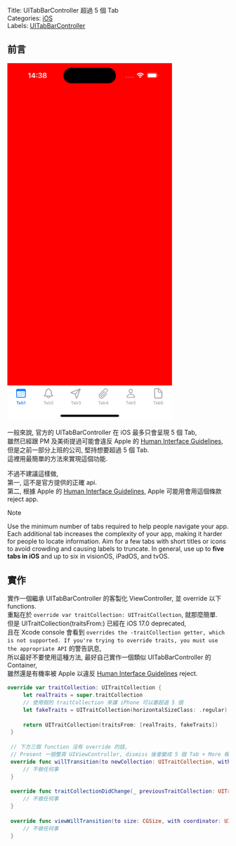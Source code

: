 Title: UITabBarController 超過 5  個 Tab  
Categories: [iOS][L1]  
Labels: [UITabBarController][L2]  

## 前言  
<img src="/images/1.png" alt="image" width="375" height="auto">

一般來說, 官方的 UITabBarController 在 iOS 最多只會呈現 5 個 Tab,  
雖然已經跟 PM 及美術提過可能會違反 Apple 的  [Human Interface Guidelines], 
但是之前一部分上班的公司, 堅持想要超過 5 個 Tab.  
這裡用最簡單的方法來實現這個功能.

不過不建議這樣做,  
第一, 這不是官方提供的正確 api.  
第二, 根據 Apple 的 [Human Interface Guidelines], Apple 可能用會用這個條款 reject app.

> [!NOTE]  
> Use the minimum number of tabs required to help people navigate your app. Each additional tab increases the complexity of your app, making it harder for people to locate information. Aim for a few tabs with short titles or icons to avoid crowding and causing labels to truncate. In general, use up to **five tabs in iOS** and up to six in visionOS, iPadOS, and tvOS.

## 實作

實作一個繼承 UITabBarController 的客製化 ViewController, 並 override 以下 functions.  
重點在於 `override var traitCollection: UITraitCollection`, 就那麼簡單.  
但是 UITraitCollection(traitsFrom:) 已經在 iOS 17.0 deprecated,  
且在 Xcode console 會看到 `overrides the -traitCollection getter, which is not supported. If you're trying to override traits, you must use the appropriate API` 的警告訊息,  
所以最好不要使用這種方法, 最好自己實作一個類似 UITabBarController 的 Container,  
雖然還是有機率被 Apple 以違反  [Human Interface Guidelines] reject.


```swift
override var traitCollection: UITraitCollection {
     let realTraits = super.traitCollection
     // 使用假的 traitCollection 來讓 iPhone 可以塞超過 5 個
     let fakeTraits = UITraitCollection(horizontalSizeClass: .regular)
     
     return UITraitCollection(traitsFrom: [realTraits, fakeTraits])
 }
 
 // 下方三個 function 沒有 override 的話,
 // Present 一個整頁 UIViewController, dismiss 後會變成 5 個 Tab + More 模式
 override func willTransition(to newCollection: UITraitCollection, with coordinator: UIViewControllerTransitionCoordinator) {
     // 不做任何事
 }

 override func traitCollectionDidChange(_ previousTraitCollection: UITraitCollection?) {
     // 不做任何事
 }

 override func viewWillTransition(to size: CGSize, with coordinator: UIViewControllerTransitionCoordinator) {
     // 不做任何事
 }
```

[L1]: https://github.com/shinrenpan/Note/discussions/categories/ios
[L2]: https://github.com/shinrenpan/Note/discussions?discussions_q=label:UITabBarController
[Human Interface Guidelines]: https://developer.apple.com/design/human-interface-guidelines/tab-bars